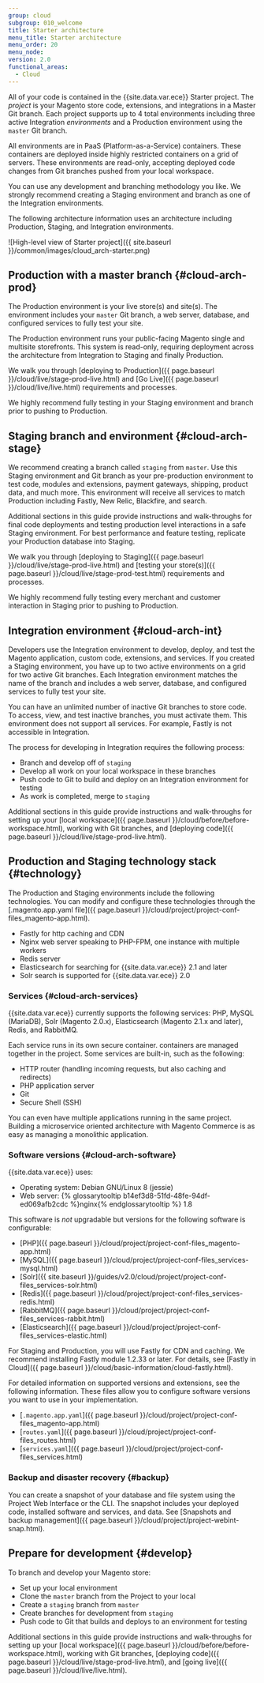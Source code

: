 ```yaml
---
group: cloud
subgroup: 010_welcome
title: Starter architecture
menu_title: Starter architecture
menu_order: 20
menu_node:
version: 2.0
functional_areas:
  - Cloud
---
```


All of your code is contained in the {{site.data.var.ece}} Starter project. The _project_ is your Magento store code, extensions, and integrations in a Master Git branch. Each project supports up to 4 total environments including three active Integration *environments* and a Production environment using the `master` Git branch.

All environments are in PaaS (Platform-as-a-Service) containers. These containers are deployed inside highly restricted containers on a grid of servers. These environments are read-only, accepting deployed code changes from Git branches pushed from your local workspace.

You can use any development and branching methodology you like. We strongly recommend creating a Staging environment and branch as one of the Integration environments.

<div class="bs-callout bs-callout-info" id="info" markdown="1">
The following architecture information uses an architecture including Production, Staging, and Integration environments.
</div>

![High-level view of Starter project]({{ site.baseurl }}/common/images/cloud_arch-starter.png)

## Production with a master branch {#cloud-arch-prod}

The Production environment is your live store(s) and site(s). The environment includes your `master` Git branch, a web server, database, and configured services to fully test your site.

The Production environment runs your public-facing Magento single and multisite storefronts. This system is read-only, requiring deployment across the architecture from Integration to Staging and finally Production.

We walk you through [deploying to Production]({{ page.baseurl }}/cloud/live/stage-prod-live.html) and [Go Live]({{ page.baseurl }}/cloud/live/live.html) requirements and processes.

We highly recommend fully testing in your Staging environment and branch prior to pushing to Production.

## Staging branch and environment {#cloud-arch-stage}

We recommend creating a branch called `staging` from `master`. Use this Staging environment and Git branch as your pre-production environment to test code, modules and extensions, payment gateways, shipping, product data, and much more. This environment will receive all services to match Production including Fastly, New Relic, Blackfire, and search.

Additional sections in this guide provide instructions and walk-throughs for final code deployments and testing production level interactions in a safe Staging environment. For best performance and feature testing, replicate your Production database into Staging.

We walk you through [deploying to Staging]({{ page.baseurl }}/cloud/live/stage-prod-live.html) and [testing your store(s)]({{ page.baseurl }}/cloud/live/stage-prod-test.html) requirements and processes.

We highly recommend fully testing every merchant and customer interaction in Staging prior to pushing to Production.

## Integration environment {#cloud-arch-int}

Developers use the Integration environment to develop, deploy, and test the Magento application, custom code, extensions, and services. If you created a Staging environment, you have up to two active environments on a grid for two active Git branches. Each Integration environment matches the name of the branch and includes a web server, database, and configured services to fully test your site.

You can have an unlimited number of inactive Git branches to store code. To access, view, and test inactive branches, you must activate them. This environment does not support all services. For example, Fastly is not accessible in Integration.

The process for developing in Integration requires the following process:

* Branch and develop off of `staging`
* Develop all work on your local workspace in these branches
* Push code to Git to build and deploy on an Integration environment for testing
* As work is completed, merge to `staging`

Additional sections in this guide provide instructions and walk-throughs for setting up your [local workspace]({{ page.baseurl }}/cloud/before/before-workspace.html), working with Git branches, and [deploying code]({{ page.baseurl }}/cloud/live/stage-prod-live.html).

## Production and Staging technology stack {#technology}

The Production and Staging environments include the following technologies. You can modify and configure these technologies through the [.magento.app.yaml file]({{ page.baseurl }}/cloud/project/project-conf-files_magento-app.html).

* Fastly for http caching and CDN
* Nginx web server speaking to PHP-FPM, one instance with multiple workers
* Redis server
* Elasticsearch for searching for {{site.data.var.ece}} 2.1 and later
* Solr search is supported for {{site.data.var.ece}} 2.0

### Services {#cloud-arch-services}
{{site.data.var.ece}} currently supports the following services: PHP, MySQL (MariaDB), Solr (Magento 2.0.x), Elasticsearch (Magento 2.1.x and later), Redis, and RabbitMQ.

Each service runs in its own secure container. containers are managed together in the project. Some services are built-in, such as the following:

*	HTTP router (handling incoming requests, but also caching and redirects)
*	PHP application server
*	Git
*	Secure Shell (SSH)

You can even have multiple applications running in the same project. Building a microservice oriented architecture with Magento Commerce is as easy as managing a monolithic application.

### Software versions {#cloud-arch-software}
{{site.data.var.ece}} uses:

*	Operating system: Debian GNU/Linux 8 (jessie)
*	Web server: {% glossarytooltip b14ef3d8-51fd-48fe-94df-ed069afb2cdc %}nginx{% endglossarytooltip %} 1.8

This software is *not* upgradable but versions for the following software is configurable:

* [PHP]({{ page.baseurl }}/cloud/project/project-conf-files_magento-app.html)
* [MySQL]({{ page.baseurl }}/cloud/project/project-conf-files_services-mysql.html)
* [Solr]({{ site.baseurl }}/guides/v2.0/cloud/project/project-conf-files_services-solr.html)
* [Redis]({{ page.baseurl }}/cloud/project/project-conf-files_services-redis.html)
* [RabbitMQ]({{ page.baseurl }}/cloud/project/project-conf-files_services-rabbit.html)
* [Elasticsearch]({{ page.baseurl }}/cloud/project/project-conf-files_services-elastic.html)

For Staging and Production, you will use Fastly for CDN and caching. We recommend installing Fastly module 1.2.33 or later. For details, see [Fastly in Cloud]({{ page.baseurl }}/cloud/basic-information/cloud-fastly.html).

For detailed information on supported versions and extensions, see the following information. These files allow you to configure software versions you want to use in your implementation.

*	[`.magento.app.yaml`]({{ page.baseurl }}/cloud/project/project-conf-files_magento-app.html)
*	[`routes.yaml`]({{ page.baseurl }}/cloud/project/project-conf-files_routes.html)
*	[`services.yaml`]({{ page.baseurl }}/cloud/project/project-conf-files_services.html)

### Backup and disaster recovery {#backup}

You can create a snapshot of your database and file system using the Project Web Interface or the CLI. The snapshot includes your deployed code, installed software and services, and data. See [Snapshots and backup management]({{ page.baseurl }}/cloud/project/project-webint-snap.html).

## Prepare for development {#develop}

To branch and develop your Magento store:

* Set up your local environment
* Clone the `master` branch from the Project to your local
* Create a `staging` branch from `master`
* Create branches for development from `staging`
* Push code to Git that builds and deploys to an environment for testing

Additional sections in this guide provide instructions and walk-throughs for setting up your [local workspace]({{ page.baseurl }}/cloud/before/before-workspace.html), working with Git branches, [deploying code]({{ page.baseurl }}/cloud/live/stage-prod-live.html), and [going live]({{ page.baseurl }}/cloud/live/live.html).
